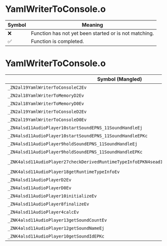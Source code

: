 # YamlWriterToConsole.o
| Symbol | Meaning 
| ------------- | ------------- 
| :x: | Function has not yet been started or is not matching. 
| :white_check_mark: | Function is completed. 


# YamlWriterToConsole.o
| Symbol (Mangled) | Symbol (Demangled) | Decompiled? |
| ------------- |  ------------- | ------------- |
| `_ZN2al19YamlWriterToConsoleC2Ev` | `al::YamlWriterToConsole::YamlWriterToConsole(void)` | :white_check_mark: |
| `_ZN2al18YamlWriterToMemoryD2Ev` | `al::YamlWriterToMemory::~YamlWriterToMemory()` | :white_check_mark: |
| `_ZN2al18YamlWriterToMemoryD0Ev` | `al::YamlWriterToMemory::~YamlWriterToMemory()` | :white_check_mark: |
| `_ZN2al19YamlWriterToConsoleD2Ev` | `al::YamlWriterToConsole::~YamlWriterToConsole()` | :white_check_mark: |
| `_ZN2al19YamlWriterToConsoleD0Ev` | `al::YamlWriterToConsole::~YamlWriterToConsole()` | :white_check_mark: |
| `_ZN4alsd11AudioPlayer10startSoundEPNS_11SoundHandleEj` | `alsd::AudioPlayer::startSound(alsd::SoundHandle *,unsigned int)` | :white_check_mark: |
| `_ZN4alsd11AudioPlayer10startSoundEPNS_11SoundHandleEPKc` | `alsd::AudioPlayer::startSound(alsd::SoundHandle *,char const*)` | :white_check_mark: |
| `_ZN4alsd11AudioPlayer9holdSoundEPNS_11SoundHandleEj` | `alsd::AudioPlayer::holdSound(alsd::SoundHandle *,unsigned int)` | :white_check_mark: |
| `_ZN4alsd11AudioPlayer9holdSoundEPNS_11SoundHandleEPKc` | `alsd::AudioPlayer::holdSound(alsd::SoundHandle *,char const*)` | :white_check_mark: |
| `_ZNK4alsd11AudioPlayer27checkDerivedRuntimeTypeInfoEPKN4sead15RuntimeTypeInfo9InterfaceE` | `alsd::AudioPlayer::checkDerivedRuntimeTypeInfo(sead::RuntimeTypeInfo::Interface const*)const` | :white_check_mark: |
| `_ZNK4alsd11AudioPlayer18getRuntimeTypeInfoEv` | `alsd::AudioPlayer::getRuntimeTypeInfo(void)const` | :white_check_mark: |
| `_ZN4alsd11AudioPlayerD2Ev` | `alsd::AudioPlayer::~AudioPlayer()` | :white_check_mark: |
| `_ZN4alsd11AudioPlayerD0Ev` | `alsd::AudioPlayer::~AudioPlayer()` | :white_check_mark: |
| `_ZN4alsd11AudioPlayer10initializeEv` | `alsd::AudioPlayer::initialize(void)` | :white_check_mark: |
| `_ZN4alsd11AudioPlayer8finalizeEv` | `alsd::AudioPlayer::finalize(void)` | :white_check_mark: |
| `_ZN4alsd11AudioPlayer4calcEv` | `alsd::AudioPlayer::calc(void)` | :white_check_mark: |
| `_ZNK4alsd11AudioPlayer13getSoundCountEv` | `alsd::AudioPlayer::getSoundCount(void)const` | :white_check_mark: |
| `_ZNK4alsd11AudioPlayer12getSoundNameEj` | `alsd::AudioPlayer::getSoundName(unsigned int)const` | :white_check_mark: |
| `_ZNK4alsd11AudioPlayer10getSoundIdEPKc` | `alsd::AudioPlayer::getSoundId(char const*)const` | :white_check_mark: |
